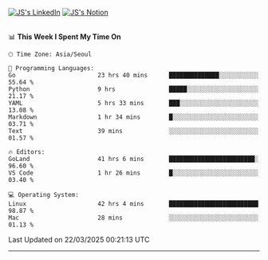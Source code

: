 
[![JS's LinkedIn](https://img.shields.io/badge/LinkedIn-blue?style=for-the-badge&logo=linkedin)](https://www.linkedin.com/in/jaeseung-lee-5a2a32139/) 
[![JS's Notion](https://img.shields.io/badge/Notion-black?style=for-the-badge&logo=notion)](https://bit.ly/ljswiki1) <br><br>
<!-- ![JS's GitHub stats](https://github-readme-stats-lemon-five.vercel.app/api?username=tkxkd0159&hide=contribs,prs,stars,issues&show_icons=true&theme=react&include_all_commits=true)   -->
<!-- ![Top Langs](https://github-readme-stats-lemon-five.vercel.app/api/top-langs/?username=tkxkd0159&layout=compact&hide=jupyter%20notebook,scss,html,css&langs_count=10)  -->


<!--START_SECTION:waka-->
📊 **This Week I Spent My Time On** 

```text
🕑︎ Time Zone: Asia/Seoul

💬 Programming Languages: 
Go                       23 hrs 40 mins      ██████████████░░░░░░░░░░░   55.64 % 
Python                   9 hrs               █████░░░░░░░░░░░░░░░░░░░░   21.17 % 
YAML                     5 hrs 33 mins       ███░░░░░░░░░░░░░░░░░░░░░░   13.08 % 
Markdown                 1 hr 34 mins        █░░░░░░░░░░░░░░░░░░░░░░░░   03.71 % 
Text                     39 mins             ░░░░░░░░░░░░░░░░░░░░░░░░░   01.57 % 

🔥 Editors: 
GoLand                   41 hrs 6 mins       ████████████████████████░   96.60 % 
VS Code                  1 hr 26 mins        █░░░░░░░░░░░░░░░░░░░░░░░░   03.40 % 

💻 Operating System: 
Linux                    42 hrs 4 mins       █████████████████████████   98.87 % 
Mac                      28 mins             ░░░░░░░░░░░░░░░░░░░░░░░░░   01.13 % 
```


 Last Updated on 22/03/2025 00:21:13 UTC
<!--END_SECTION:waka-->

---
<!---
<a href="https://github.com/tkxkd0159/books">
  <img align="center" src="https://github-readme-stats-lemon-five.vercel.app/api/pin/?username=tkxkd0159&repo=books&theme=react" />
</a>
-->

<!---
- 🔭 I’m currently working on ...
- 🌱 I’m currently learning blockchain and distributed network
- 👯 I’m looking to collaborate on ...
- 🤔 I’m looking for help with ...
- 💬 Ask me about ...
- 📫 How to reach me: ...
- 😄 Pronouns: ...
- ⚡ Fun fact: ...
-->
